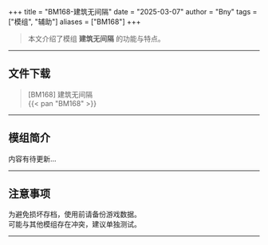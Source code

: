 +++
title = "BM168-建筑无间隔"
date = "2025-03-07"
author = "Bny"
tags = ["模组", "辅助"]
aliases = ["BM168"]
+++

> 本文介绍了模组 **建筑无间隔** 的功能与特点。

---

## 文件下载

> [BM168] 建筑无间隔  
{{< pan "BM168" >}}  

---

## 模组简介

>  
内容有待更新...  

---

## 注意事项

>  
为避免损坏存档，使用前请备份游戏数据。  
可能与其他模组存在冲突，建议单独测试。  

---

